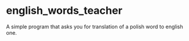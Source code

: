# english_words_teacher
A simple program that asks you for translation of a polish word to english one.
